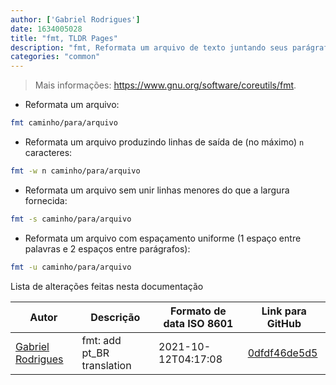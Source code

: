 ```yaml
---
author: ['Gabriel Rodrigues']
date: 1634005028
title: "fmt, TLDR Pages"
description: "fmt, Reformata um arquivo de texto juntando seus parágrafos e limitando a largura da linha a um determinado número de caracteres (75 por padrão)."
categories: "common"
---
```

> Mais informações: <https://www.gnu.org/software/coreutils/fmt>.

- Reformata um arquivo:

```bash
fmt caminho/para/arquivo
```

- Reformata um arquivo produzindo linhas de saída de (no máximo) `n` caracteres:

```bash
fmt -w n caminho/para/arquivo
```

- Reformata um arquivo sem unir linhas menores do que a largura fornecida:

```bash
fmt -s caminho/para/arquivo
```

- Reformata um arquivo com espaçamento uniforme (1 espaço entre palavras e 2 espaços entre parágrafos):

```bash
fmt -u caminho/para/arquivo
```
Lista de alterações feitas nesta documentação


Autor | Descrição | Formato de data ISO 8601 | Link para GitHub
------|-----|-----|-----
[Gabriel Rodrigues](mailto:gabrxzvski@gmail.com) | fmt: add pt_BR translation | 2021-10-12T04:17:08 | [0dfdf46de5d5](https://github.com/tldr-pages/tldr/commit/0dfdf46de5d51747321de35def1d2166bb314966)

